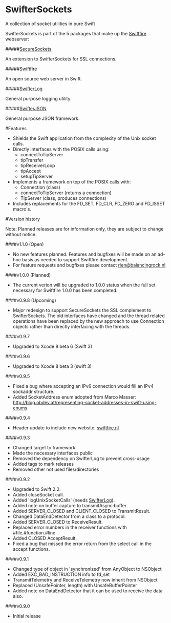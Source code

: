 # SwifterSockets
A collection of socket utilities in pure Swift

SwifterSockets is part of the 5 packages that make up the [Swiftfire](http://swiftfire.nl) webserver:

#####[SecureSockets](https://github.com/Swiftrien/SecureSockets)

An extension to SwifterSockets for SSL connections.

#####[Swiftfire](https://github.com/Swiftrien/Swiftfire)

An open source web server in Swift.

#####[SwifterLog](https://github.com/Swiftrien/SwifterLog)

General purpose logging utility.

#####[SwifterJSON](https://github.com/Swiftrien/SwifterJSON)

General purpose JSON framework.

#Features
- Shields the Swift application from the complexity of the Unix socket calls.
- Directly interfaces with the POSIX calls using:
	- connectToTipServer
	- tipTransfer
	- tipReceiverLoop
	- tipAccept
	- setupTipServer
- Implements a framework on top of the POSIX calls with:
	- Connection (class)
	- connectToTipServer (returns a connection)
	- TipServer (class, produces connections)
- Includes replacements for the FD_SET, FD_CLR, FD_ZERO and FD_ISSET macro's.

#Version history

Note: Planned releases are for information only, they are subject to change without notice.

####v1.1.0 (Open)

- No new features planned. Features and bugfixes will be made on an ad-hoc basis as needed to support Swiftfire development.
- For feature requests and bugfixes please contact rien@balancingrock.nl

####v1.0.0 (Planned)

- The current verion will be upgraded to 1.0.0 status when the full set necessary for Swiftfire 1.0.0 has been completed.

####v0.9.8 (Upcoming)

- Major redesign to support SecureSockets the SSL complement to SwifterSockets. The old interfaces have changed and the thread related operations have been replaced by the new approach to use Connection objects rather than directly interfacing with the threads.

####v0.9.7

- Upgraded to Xcode 8 beta 6 (Swift 3)

####v0.9.6

- Upgraded to Xcode 8 beta 3 (swift 3)

####v0.9.5

- Fixed a bug where accepting an IPv6 connection would fill an IPv4 sockaddr structure.
- Added SocketAddress enum adopted from Marco Masser: http://blog.obdev.at/representing-socket-addresses-in-swift-using-enums

####v0.9.4

- Header update to include new website: [swiftfire.nl](http://swiftfire.nl)

####v0.9.3

- Changed target to framework
- Made the necessary interfaces public
- Removed the dependency on SwifterLog to prevent cross-usage
- Added tags to mark releases
- Removed other not used files/directories

####v0.9.2

- Upgraded to Swift 2.2.
- Added closeSocket call.
- Added 'logUnixSocketCalls' (needs [SwifterLog](https://github.com/Swiftrien/SwifterLog)).
- Added note on buffer capture to transmitAsync:buffer.
- Added SERVER_CLOSED and CLIENT_CLOSED to TransmitResult.
- Changed DataEndDetector from a class to a protocol.
- Added SERVER_CLOSED to ReceiveResult.
- Replaced error numbers in the receiver functions with #file.#function.#line
- Added CLOSED AcceptResult.
- Fixed a bug that missed the error return from the select call in the accept functions.


####v0.9.1

- Changed type of object in 'synchronized' from AnyObject to NSObject
- Added EXC_BAD_INSTRUCTION info to fd_set
- TransmitTelemetry and ReceiveTelemetry now inherit from NSObject
- Replaced (UnsafePointer<UInt8>, length) with UnsafeBufferPointer<UInt8>
- Added note on DataEndDetector that it can be used to receive the data also.

####v0.9.0

- Initial release